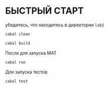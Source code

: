 # БЫСТРЫЙ СТАРТ

убедитесь, что находитесь в директории `lab2`
```bash
cabal clean
```
```bash
cabal build
```
После для запуска MAT
```bash
cabal run 
```
Для запуска тестов
```bash
cabal test
```
